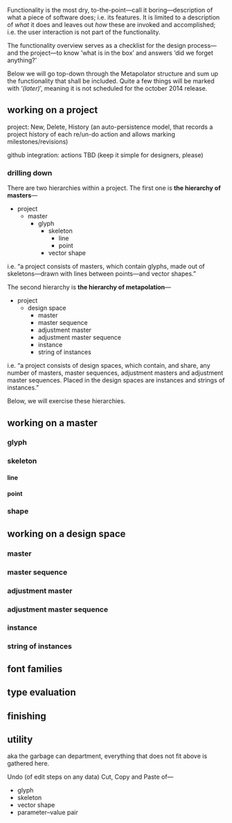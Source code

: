 Functionality is the most dry, to-the-point—call it boring—description of what a piece of software does; i.e. its features. It is limited to a description of _what_ it does and leaves out _how_ these are invoked and accomplished; i.e. the user interaction is not part of the functionality.

The functionality overview serves as a checklist for the design process—and the project—to know ’what is in the box’ and answers ‘did we forget anything?’

Below we will go top-down through the Metapolator structure and sum up the functionality that shall be included. Quite a few things will be marked with ‘_(later)_’, meaning it is not scheduled for the october 2014 release.

## working on a project

project: New, Delete, History (an auto-persistence model, that records a project history of each re/un-do action and allows marking milestones/revisions)

github integration: actions TBD (keep it simple for designers, please)

### drilling down
There are two hierarchies within a project. The first one is **the hierarchy of masters**—
* project
  * master
    * glyph
      * skeleton
        * line
        * point
      * vector shape

i.e. “a project consists of masters, which contain glyphs, made out of skeletons—drawn with lines between points—and vector shapes.”

The second hierarchy is **the hierarchy of metapolation**—

* project
  * design space
    * master
    * master sequence
    * adjustment master
    * adjustment master sequence
    * instance
    * string of instances

i.e. “a project consists of design spaces, which contain, and share, any number of masters, master sequences, adjustment masters and adjustment master sequences. Placed in the design spaces are instances and strings of instances.”

Below, we will exercise these hierarchies.

## working on a master

### glyph

### skeleton

#### line

#### point

### shape

## working on a design space

### master

### master sequence

### adjustment master

### adjustment master sequence

### instance

### string of instances

## font families

## type evaluation

## finishing

## utility
aka the garbage can department, everything that does not fit above is gathered here.

Undo (of edit steps on any data)
Cut, Copy and Paste of—

* glyph
* skeleton
* vector shape
* parameter–value pair

